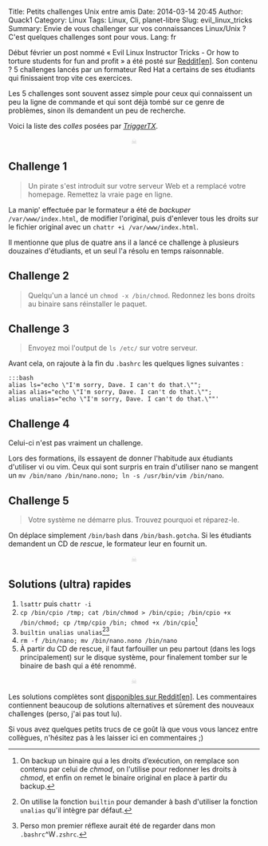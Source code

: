 Title: Petits challenges Unix entre amis
Date: 2014-03-14 20:45
Author: Quack1
Category: Linux
Tags: Linux, Cli, planet-libre
Slug: evil_linux_tricks
Summary: Envie de vous challenger sur vos connaissances Linux/Unix ? C'est quelques challenges sont pour vous.
Lang: fr

Début février un post nommé « Evil Linux Instructor Tricks - Or how to torture students for fun and profit » a été posté sur [Reddit[en]](http://www.reddit.com/r/linuxadmin/comments/1x8s0b/evil_linux_instructor_tricks_or_how_to_torture/). Son contenu ? 5 challenges lancés par un formateur Red Hat a certains de ses étudiants qui finissaient trop vite ces exercices.

Les 5 challenges sont souvent assez simple pour ceux qui connaissent un peu la ligne de commande et qui sont déjà tombé sur ce genre de problèmes, sinon ils demandent un peu de recherche.

Voici la liste des _colles_ posées par [_TriggerTX_](http://www.reddit.com/user/TriggerTX).

<div align="center" style="color:#ccc;">☠</div>

## Challenge 1

> Un pirate s'est introduit sur votre serveur Web et a remplacé votre homepage. Remettez la vraie page en ligne.

La manip' effectuée par le formateur a été de _backuper_ `/var/www/index.html`, de modifier l'original, puis d'enlever tous les droits sur le fichier original avec un `chattr +i /var/www/index.html`.

Il mentionne que plus de quatre ans il a lancé ce challenge à plusieurs douzaines d'étudiants, et un seul l'a résolu en temps raisonnable.

## Challenge 2

> Quelqu'un a lancé un `chmod -x /bin/chmod`. Redonnez les bons droits au binaire sans réinstaller le paquet.

## Challenge 3

> Envoyez moi l'output de `ls /etc/` sur votre serveur.

Avant cela, on rajoute à la fin du `.bashrc`  les quelques lignes suivantes : 

	:::bash
	alias ls="echo \"I'm sorry, Dave. I can't do that.\"";
	alias alias="echo \"I'm sorry, Dave. I can't do that.\"";
	alias unalias="echo \"I'm sorry, Dave. I can't do that.\""'

## Challenge 4

Celui-ci n'est pas vraiment un challenge.

Lors des formations, ils essayent de donner l'habitude aux étudiants d'utiliser vi ou vim. Ceux qui sont surpris en train d'utiliser nano se mangent un `mv /bin/nano /bin/nano.nono; ln -s /usr/bin/vim /bin/nano`.

## Challenge 5

> Votre système ne démarre plus. Trouvez pourquoi et réparez-le.

On déplace simplement `/bin/bash` dans `/bin/bash.gotcha`. Si les étudiants demandent un CD de _rescue_, le formateur leur en fournit un.

<div align="center" style="color:#ccc;">☠</div>

## Solutions (ultra) rapides

1. `lsattr` puis `chattr -i`
2. `cp /bin/cpio /tmp; cat /bin/chmod > /bin/cpio; /bin/cpio +x /bin/chmod; cp /tmp/cpio /bin; chmod +x /bin/cpio`[^1]
3. `builtin unalias unalias`[^2][^3]
4. `rm -f /bin/nano; mv /bin/nano.nono /bin/nano`
5. À partir du CD de rescue, il faut farfouiller un peu partout (dans les logs principalement) sur le disque système, pour finalement tomber sur le binaire de bash qui a été renommé.

<div align="center" style="color:#ccc;">☠</div>

Les solutions complètes sont [disponibles sur Reddit[en]](http://www.reddit.com/r/linuxadmin/comments/1x8s0b/evil_linux_instructor_tricks_or_how_to_torture/). Les commentaires contiennent beaucoup de solutions alternatives et sûrement des nouveaux challenges (perso, j'ai pas tout lu).

Si vous avez quelques petits trucs de ce goût là que vous vous lancez entre collègues, n'hésitez pas à les laisser ici en commentaires ;)

[^1]: On backup un binaire qui a les droits d’exécution, on remplace son contenu par celui de _chmod_, on l'utilise pour redonner les droits à _chmod_, et enfin on remet le binaire original en place à partir du backup.
[^2]: On utilise la fonction `builtin` pour demander à bash d'utiliser la fonction `unalias` qu'il intègre par défaut.
[^3]: Perso mon premier réflexe aurait été de regarder dans mon `.bashrc`^W`.zshrc`.